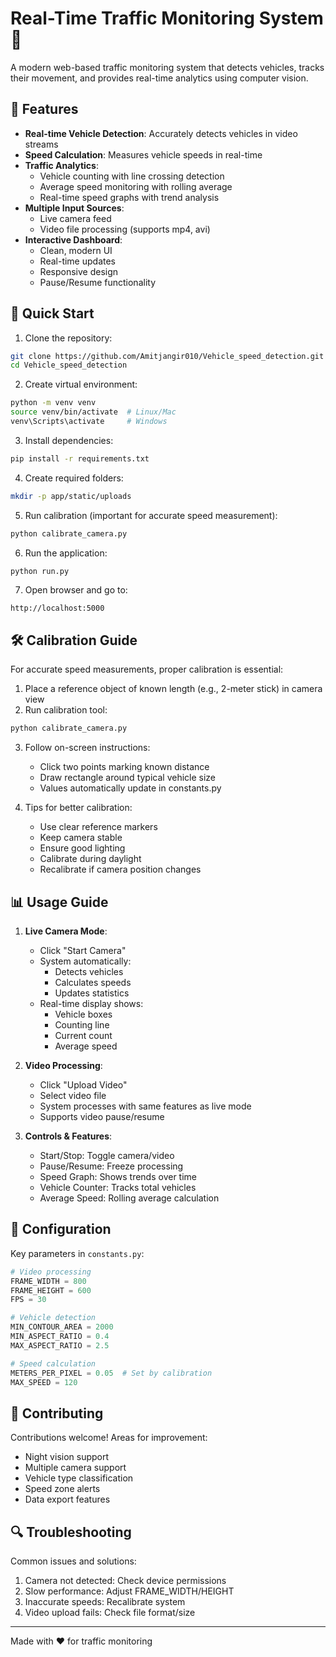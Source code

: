 # Real-Time Traffic Monitoring System 🚗

A modern web-based traffic monitoring system that detects vehicles, tracks their movement, and provides real-time analytics using computer vision.

## 🌟 Features

- **Real-time Vehicle Detection**: Accurately detects vehicles in video streams
- **Speed Calculation**: Measures vehicle speeds in real-time
- **Traffic Analytics**: 
  - Vehicle counting with line crossing detection
  - Average speed monitoring with rolling average
  - Real-time speed graphs with trend analysis
- **Multiple Input Sources**:
  - Live camera feed
  - Video file processing (supports mp4, avi)
- **Interactive Dashboard**:
  - Clean, modern UI
  - Real-time updates
  - Responsive design
  - Pause/Resume functionality

## 🚀 Quick Start

1. Clone the repository:
```bash
git clone https://github.com/Amitjangir010/Vehicle_speed_detection.git
cd Vehicle_speed_detection
```

2. Create virtual environment:
```bash
python -m venv venv
source venv/bin/activate  # Linux/Mac
venv\Scripts\activate     # Windows
```

3. Install dependencies:
```bash
pip install -r requirements.txt
```

4. Create required folders:
```bash
mkdir -p app/static/uploads
```

5. Run calibration (important for accurate speed measurement):
```bash
python calibrate_camera.py
```

6. Run the application:
```bash
python run.py
```

7. Open browser and go to:
```
http://localhost:5000
```

## 🛠️ Calibration Guide

For accurate speed measurements, proper calibration is essential:

1. Place a reference object of known length (e.g., 2-meter stick) in camera view
2. Run calibration tool:
```bash
python calibrate_camera.py
```

3. Follow on-screen instructions:
   - Click two points marking known distance
   - Draw rectangle around typical vehicle size
   - Values automatically update in constants.py

4. Tips for better calibration:
   - Use clear reference markers
   - Keep camera stable
   - Ensure good lighting
   - Calibrate during daylight
   - Recalibrate if camera position changes

## 📊 Usage Guide

1. **Live Camera Mode**:
   - Click "Start Camera"
   - System automatically:
     - Detects vehicles
     - Calculates speeds
     - Updates statistics
   - Real-time display shows:
     - Vehicle boxes
     - Counting line
     - Current count
     - Average speed

2. **Video Processing**:
   - Click "Upload Video"
   - Select video file
   - System processes with same features as live mode
   - Supports video pause/resume

3. **Controls & Features**:
   - Start/Stop: Toggle camera/video
   - Pause/Resume: Freeze processing
   - Speed Graph: Shows trends over time
   - Vehicle Counter: Tracks total vehicles
   - Average Speed: Rolling average calculation

## 🔧 Configuration

Key parameters in `constants.py`:
```python
# Video processing
FRAME_WIDTH = 800
FRAME_HEIGHT = 600
FPS = 30

# Vehicle detection
MIN_CONTOUR_AREA = 2000
MIN_ASPECT_RATIO = 0.4
MAX_ASPECT_RATIO = 2.5

# Speed calculation
METERS_PER_PIXEL = 0.05  # Set by calibration
MAX_SPEED = 120
```

## 🤝 Contributing

Contributions welcome! Areas for improvement:
- Night vision support
- Multiple camera support
- Vehicle type classification
- Speed zone alerts
- Data export features

## 🔍 Troubleshooting

Common issues and solutions:
1. Camera not detected: Check device permissions
2. Slow performance: Adjust FRAME_WIDTH/HEIGHT
3. Inaccurate speeds: Recalibrate system
4. Video upload fails: Check file format/size
---
Made with ❤️ for traffic monitoring
